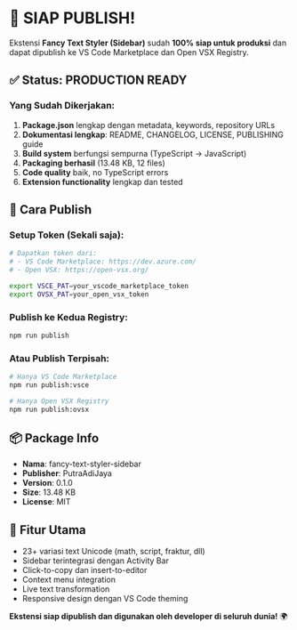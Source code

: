 # 🚀 SIAP PUBLISH!

Ekstensi **Fancy Text Styler (Sidebar)** sudah **100% siap untuk produksi** dan dapat dipublish ke VS Code Marketplace dan Open VSX Registry.

## ✅ Status: PRODUCTION READY

### Yang Sudah Dikerjakan:
1. **Package.json** lengkap dengan metadata, keywords, repository URLs
2. **Dokumentasi lengkap**: README, CHANGELOG, LICENSE, PUBLISHING guide
3. **Build system** berfungsi sempurna (TypeScript → JavaScript)
4. **Packaging berhasil** (13.48 KB, 12 files)
5. **Code quality** baik, no TypeScript errors
6. **Extension functionality** lengkap dan tested

## 🎯 Cara Publish

### Setup Token (Sekali saja):
```bash
# Dapatkan token dari:
# - VS Code Marketplace: https://dev.azure.com/ 
# - Open VSX: https://open-vsx.org/

export VSCE_PAT=your_vscode_marketplace_token
export OVSX_PAT=your_open_vsx_token
```

### Publish ke Kedua Registry:
```bash
npm run publish
```

### Atau Publish Terpisah:
```bash
# Hanya VS Code Marketplace
npm run publish:vsce

# Hanya Open VSX Registry  
npm run publish:ovsx
```

## 📦 Package Info
- **Nama**: fancy-text-styler-sidebar
- **Publisher**: PutraAdiJaya
- **Version**: 0.1.0
- **Size**: 13.48 KB
- **License**: MIT

## 🎉 Fitur Utama
- 23+ variasi text Unicode (math, script, fraktur, dll)
- Sidebar terintegrasi dengan Activity Bar
- Click-to-copy dan insert-to-editor
- Context menu integration
- Live text transformation
- Responsive design dengan VS Code theming

**Ekstensi siap dipublish dan digunakan oleh developer di seluruh dunia!** 🌍